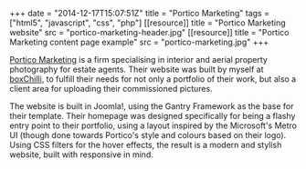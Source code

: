 +++
date = "2014-12-17T15:07:51Z"
title = "Portico Marketing"
tags = ["html5", "javascript", "css", "php"]
[[resource]]
title = "Portico Marketing website"
src = "portico-marketing-header.jpg"
[[resource]]
title = "Portico Marketing content page example"
src = "portico-marketing.jpg"
+++

[Portico Marketing](http://www.portico-marketing.co.uk/) is a firm specialising in interior and aerial property photography for estate agents. Their website was built by myself at [boxChilli](https://www.boxchilli.com/), to fulfill their needs for not only a portfolio of their work, but also a client area for uploading their commissioned pictures.

<!--more-->

The website is built in Joomla!, using the Gantry Framework as the base for their template. Their homepage was designed specifically for being a flashy entry point to their portfolio, using a layout inspired by the Microsoft's Metro UI (though done towards Portico's style and colours based on their logo). Using CSS filters for the hover effects, the result is a modern and stylish website, built with responsive in mind.
